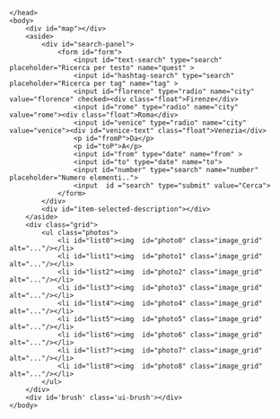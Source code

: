 <!DOCTYPE html>
<html lang="en">
    <head>
        <title>PPMPROGETTO</title>
                     <link rel="stylesheet" href="http://cdnjs.cloudflare.com/ajax/libs/leaflet/0.7.3/leaflet.css" />
        <script src="http://cdnjs.cloudflare.com/ajax/libs/leaflet/0.7.3/leaflet.js"></script>
        <script type="text/javascript" src="http://ajax.googleapis.com/ajax/libs/jquery/1.11.1/jquery.min.js"></script>
                        <link rel="stylesheet" href="http://leaflet.github.io/Leaflet.draw/leaflet.draw.css"/>
        <script src="http://leaflet.github.io/Leaflet.draw/leaflet.draw.js"></script>
        <script src='https://cdnjs.cloudflare.com/ajax/libs/d3/3.4.6/d3.min.js' charset="utf-8"></script>
                        <link rel="stylesheet" href="styles.css">
        <script src="scripts.js" type="text/javascript"></script>   
         <link rel="stylesheet" type="text/css" href="http://fonts.googleapis.com/css?family=Open+Sans">
		 

    </head>
    <body>
        <div id="map"></div>
        <aside>
            <div id="search-panel"> 
                <form id="form">
                    <input id="text-search" type="search" placeholder="Ricerca per testo" name="quest" >
                    <input id="hashtag-search" type="search" placeholder="Ricerca per tag" name="tag" >
                    <input id="florence" type="radio" name="city" value="florence" checked><div class="float">Firenze</div>
                    <input id="rome" type="radio" name="city" value="rome"><div class="float">Roma</div>
                    <input id="venice" type="radio" name="city" value="venice"><div id="venice-text" class="float">Venezia</div>
                    <p id="fromP">Da</p>
                    <p id="toP">A</p>                
                    <input id="from" type="date" name="from" >
                    <input id="to" type="date" name="to">
                    <input id="number" type="search" name="number" placeholder="Numero elementi..">
                    <input  id ="search" type="submit" value="Cerca"> 
                </form>
            </div>
            <div id="item-selected-description"></div> 
        </aside>
        <div class="grid">
            <ul class="photos">
                <li id="list0"><img  id="photo0" class="image_grid" alt="..."/></li>
                <li id="list1"><img  id="photo1" class="image_grid" alt="..."/></li>
                <li id="list2"><img  id="photo2" class="image_grid" alt="..."/></li>
                <li id="list3"><img  id="photo3" class="image_grid" alt="..."/></li>
                <li id="list4"><img  id="photo4" class="image_grid" alt="..."/></li>
                <li id="list5"><img  id="photo5" class="image_grid" alt="..."/></li>
                <li id="list6"><img  id="photo6" class="image_grid" alt="..."/></li>
                <li id="list7"><img  id="photo7" class="image_grid" alt="..."/></li>
                <li id="list8"><img  id="photo8" class="image_grid" alt="..."/></li>
            </ul>
        </div>
        <div id='brush' class='ui-brush'></div>
    </body>
</html>
